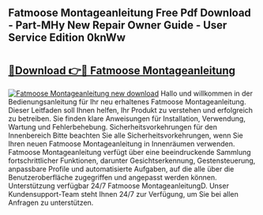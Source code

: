 ## Fatmoose Montageanleitung Free Pdf Download - Part-MHy New Repair Owner Guide - User Service Edition 0knWw

# <h2><a href="http://df7alx4.blite.top/?on=Fatmoose+Montageanleitung">🔗Download 👉🔴 Fatmoose Montageanleitung</a></h2>

[![Fatmoose Montageanleitung new download](https://i.imgur.com/lujVjoI.png)](http://df7alx4.blite.top/?on=Fatmoose+Montageanleitung)
Hallo und willkommen in der Bedienungsanleitung für Ihr neu erhaltenes Fatmoose Montageanleitung. Dieser Leitfaden soll Ihnen helfen, Ihr Produkt zu verstehen und erfolgreich zu betreiben. Sie finden klare Anweisungen für Installation, Verwendung, Wartung und Fehlerbehebung. Sicherheitsvorkehrungen für den Innenbereich Bitte beachten Sie alle Sicherheitsvorkehrungen, wenn Sie Ihren neuen Fatmoose Montageanleitung in Innenräumen verwenden. Fatmoose Montageanleitung verfügt über eine beeindruckende Sammlung fortschrittlicher Funktionen, darunter Gesichtserkennung, Gestensteuerung, anpassbare Profile und automatisierte Aufgaben, auf die alle über die Benutzeroberfläche zugegriffen und angepasst werden können. Unterstützung verfügbar 24/7 Fatmoose MontageanleitungD. Unser Kundensupport-Team steht Ihnen 24/7 zur Verfügung, um Sie bei allen Anfragen zu unterstützen.
